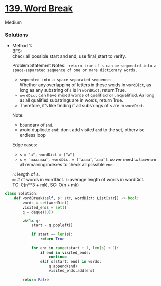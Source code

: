 # [139. Word Break](https://leetcode.com/problems/word-break/description/?envType=company&envId=amazon&favoriteSlug=amazon-six-months)

Medium

### Solutions

- Method 1:\
  BFS:\
  check all possible start and end, use final_start to verify.

  Problem Statement Notes:
  ` return true if s can be segmented into a space-separated sequence of one or more dictionary words.`
  - `segmented into a space-separated sequence`:\
    Whether any overlapping of letters in these words in `wordDict`, as long as any substring of `s` is in `wordDict`, return True.
  - `wordDict` can have mixed words of qualified or unqualified. As long as all qualified substrings are in words, return True.
  - Therefore, it's like finding if all substrings of `s` are in `wordDict`.
 
  Note:
  - boundary of `end`.
  - avoid duplicate `end`: don't add visited `end` to the set, otherwise endless loop.
  
  Edge cases:
  - `s = "a", wordDict = ["a"]`
  - `s = "aaaaaaa", wordDict = ["aaaa","aaa"]`: so we need to traverse all remaining indexes to check all possible `end`.

  `n`: length of s. \
  `m`: # of words in wordDict. `k`: average length of words in wordDict.\
  TC: O(n**3 + mk), SC: O(n + mk)

```python
class Solution:
    def wordBreak(self, s: str, wordDict: List[str]) -> bool:
        words = set(wordDict)
        visited_ends = set()
        q = deque([0])

        while q:
            start = q.popleft()

            if start == len(s):
                return True

            for end in range(start + 1, len(s) + 1):
                if end in visited_ends:
                    continue
                elif s[start: end] in words:
                    q.append(end)
                    visited_ends.add(end)

        return False
```
